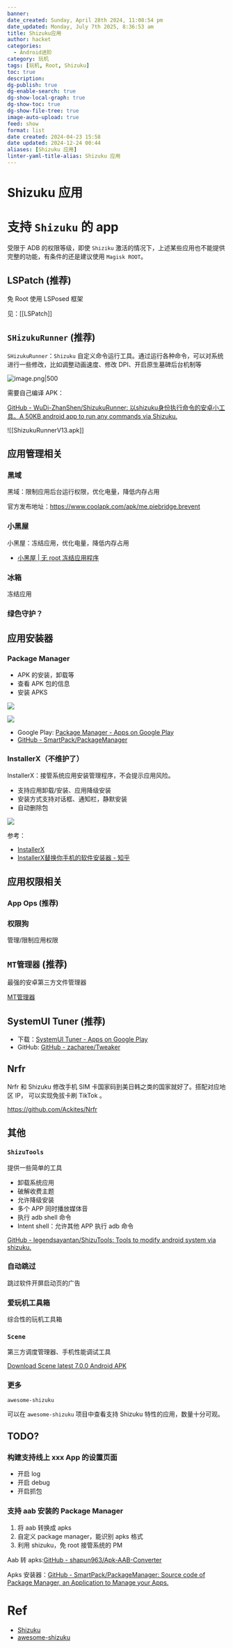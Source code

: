 ```yaml
---
banner: 
date_created: Sunday, April 28th 2024, 11:08:54 pm
date_updated: Monday, July 7th 2025, 8:36:53 am
title: Shizuku应用
author: hacket
categories:
  - Android进阶
category: 玩机
tags: [玩机, Root, Shizuku]
toc: true
description: 
dg-publish: true
dg-enable-search: true
dg-show-local-graph: true
dg-show-toc: true
dg-show-file-tree: true
image-auto-upload: true
feed: show
format: list
date created: 2024-04-23 15:58
date updated: 2024-12-24 00:44
aliases: [Shizuku 应用]
linter-yaml-title-alias: Shizuku 应用
---
```


# Shizuku 应用

# 支持 `Shizuku` 的 app

受限于 ADB 的权限等级，即使 `Shiziku` 激活的情况下，上述某些应用也不能提供完整的功能，有条件的还是建议使用 `Magisk ROOT`。

## LSPatch (推荐)

免 Root 使用 LSPosed 框架

见：[[LSPatch]]

## `SHizukuRunner` (推荐)

`SHizukuRunner`：`Shizuku` 自定义命令运行工具。通过运行各种命令，可以对系统进行一些修改，比如调整动画速度、修改 DPI、开启原生墓碑后台机制等

![image.png|500](https://raw.githubusercontent.com/hacket/ObsidianOSS/master/obsidian/20240424095802.png)

需要自己编译 APK：

[GitHub - WuDi-ZhanShen/ShizukuRunner: 以shizuku身份执行命令的安卓小工具。A 50KB android app to run any commands via Shizuku.](https://github.com/WuDi-ZhanShen/ShizukuRunner)

![[ShizukuRunnerV13.apk]]

## 应用管理相关

### 黑域

黑域：限制应用后台运行权限，优化电量，降低内存占用

官方发布地址：<https://www.coolapk.com/apk/me.piebridge.brevent>

### 小黑屋

小黑屋：冻结应用，优化电量，降低内存占用

- [小黑屋 | 无 root 冻结应用程序](https://stopapp.https.gs/)

### 冰箱

冻结应用

### 绿色守护？

## 应用安装器

### Package Manager

- APK 的安装，卸载等
- 查看 APK 包的信息
- 安装 APKS

![](https://play-lh.googleusercontent.com/3sSRYHygpVRc3feT0lKV11OltB7bdG8U5wZSGwI3FcMlVuRiDldDyeQY8hy1m4cOHw=w5120-h2880-rw)

![](https://play-lh.googleusercontent.com/7UxNm-tqErYcGLTkkWTFFFHvjImdeN1Eb8IWisrUxEy_peUsHPxfui_ehYQS8CrmNZI=w1052-h592-rw)

- Google Play: [Package Manager - Apps on Google Play](https://play.google.com/store/apps/details?id=com.smartpack.packagemanager)
- [GitHub - SmartPack/PackageManager](https://github.com/SmartPack/PackageManager)

### InstallerX（不维护了）

InstallerX：接管系统应用安装管理程序，不会提示应用风险。

- 支持应用卸载/安装、应用降级安装
- 安装方式支持对话框、通知栏，静默安装
- 自动删除包

![](https://raw.githubusercontent.com/hacket/ObsidianOSS/master/obsidian/20240427193951.png)

参考：

- [InstallerX](https://github.com/iamr0s/InstallerX)
- [InstallerX替换你手机的软件安装器 - 知乎](https://zhuanlan.zhihu.com/p/635430270)

## 应用权限相关

### App Ops (推荐)

### 权限狗

管理/限制应用权限

## `MT管理器` (推荐)

最强的安卓第三方文件管理器

[MT管理器](https://mt2.cn/)

## SystemUI Tuner (推荐)

- 下载：[SystemUI Tuner - Apps on Google Play](https://play.google.com/store/apps/details?id=com.zacharee1.systemuituner)
- GitHub: [GitHub - zacharee/Tweaker](https://github.com/zacharee/Tweaker)

## Nrfr

Nrfr 和 Shizuku 修改手机 SIM 卡国家码到美日韩之类的国家就好了。搭配对应地区 IP， 可以实现免拔卡刷 TikTok 。

<https://github.com/Ackites/Nrfr>

## 其他

### `ShizuTools`

提供一些简单的工具

- 卸载系统应用
- 破解收费主题
- 允许降级安装
- 多个 APP 同时播放媒体音
- 执行 adb shell 命令
- Intent shell：允许其他 APP 执行 adb 命令

[GitHub - legendsayantan/ShizuTools: Tools to modify android system via shizuku.](https://github.com/legendsayantan/ShizuTools)

### 自动跳过

跳过软件开屏启动页的广告

### 爱玩机工具箱

综合性的玩机工具箱

### `Scene`

第三方调度管理器、手机性能调试工具

[Download Scene latest 7.0.0 Android APK](https://apkpure.com/scene/com.omarea.vtools/download)

### 更多

`awesome-shizuku`

可以在 `awesome-shizuku` 项目中查看支持 Shizuku 特性的应用，数量十分可观。

## TODO?

### 构建支持线上 xxx App 的设置页面

- 开启 log
- 开启 debug
- 开启抓包

### 支持 aab 安装的 Package Manager

1. 将 aab 转换成 apks
2. 自定义 package manager，能识别 apks 格式
3. 利用 shizuku，免 root 接管系统的 PM

Aab 转 apks:[GitHub - shapun963/Apk-AAB-Converter](https://github.com/shapun963/Apk-AAB-Converter)

Apks 安装器：[GitHub - SmartPack/PackageManager: Source code of Package Manager, an Application to Manage your Apps.](https://github.com/SmartPack/PackageManager)

# Ref

- [Shizuku](https://shizuku.rikka.app/zh-hans/)
- [awesome-shizuku](https://github.com/timschneeb/awesome-shizuku)
